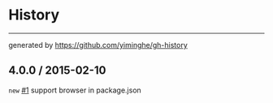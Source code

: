 # History
----

generated by https://github.com/yiminghe/gh-history

## 4.0.0 / 2015-02-10

`new` [#1](https://github.com/yiminghe/koa-modularize/issues/1) support browser in package.json